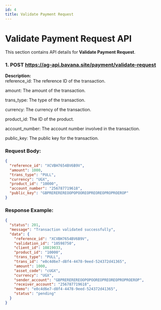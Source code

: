 ```yaml
---
id: 4
title: Validate Payment Request
---
```


# Validate Payment Request API

This section contains API details for **Validate Payment Request**.

### 1. POST https://ag-api.bavana.site/payment/validate-request

**Description:**  
reference_id: The reference ID of the transaction.

amount: The amount of the transaction.

trans_type: The type of the transaction.

currency: The currency of the transaction.

product_id: The ID of the product.

account_number: The account number involved in the transaction.

public_key: The public key for the transaction.

### Request Body:
```json
{
  "reference_id": "XCVBH7654BV6B9V",
  "amount": 1000,
  "trans_type": "PULL",
  "currency": "UGX",
  "product_id": "10000",
  "account_number": "256787719618",
  "public_key": "GBPREREREREOOPOPOOREOPREOREOPROPROEROP"
}
```

### Response Example:
```json
{
  "status": 201,
  "message": "Transaction validated successfully",
  "data": {
    "reference_id": "XCVBH7654BV6B9V",
    "validation_id": "10598750",
    "client_id": 10819033,
    "product_id": "10000",
    "trans_type": "PULL",
    "trans_id": "e0c4d6e7-d8f4-4478-9eed-524372d41365",
    "amount": 1000,
    "asset_code": "cUGX",
    "currency": "UGX",
    "sender_account": "GBPREREREREOOPOPOOREOPREOREOPROPROEROP",
    "receiver_account": "256787719618",
    "memo": "e0c4d6e7-d8f4-4478-9eed-524372d41365",
    "status": "pending"
  }
}
```
